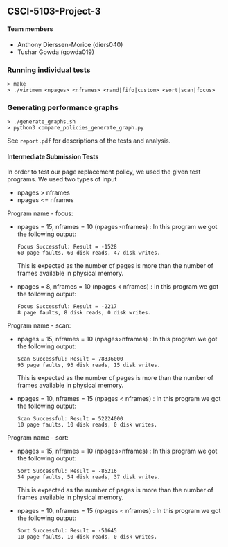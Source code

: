 ## CSCI-5103-Project-3

#### Team members
- Anthony Dierssen-Morice (diers040)
- Tushar Gowda (gowda019)

### Running individual tests
```
> make
> ./virtmem <npages> <nframes> <rand|fifo|custom> <sort|scan|focus>
```

### Generating performance graphs
```
> ./generate_graphs.sh
> python3 compare_policies_generate_graph.py
```

See `report.pdf` for descriptions of the tests and analysis.

#### Intermediate Submission Tests
In order to test our page replacement policy, we used the given test programs. We used two types of input
- npages > nframes
- npages <= nframes

Program name - focus:
  - npages = 15, nframes = 10 (npages>nframes) : In this program we got the following output:
     ```
     Focus Successful: Result = -1528
     60 page faults, 60 disk reads, 47 disk writes. 
     ```
     
     This is expected as the number of pages is more than the number of frames available in physical memory.
     
  - npages = 8, nframes = 10 (npages <  nframes) : In this program we got the following output:
     ```
     Focus Successful: Result = -2217
     8 page faults, 8 disk reads, 0 disk writes.
     ```

Program name - scan:
  - npages = 15, nframes = 10 (npages>nframes) : In this program we got the following output:
     ```
     Scan Successful: Result = 78336000
     93 page faults, 93 disk reads, 15 disk writes.
     ```
     This is expected as the number of pages is more than the number of frames available in physical memory.
     
  - npages = 10, nframes = 15 (npages <  nframes) : In this program we got the following output:
     ```
     Scan Successful: Result = 52224000
     10 page faults, 10 disk reads, 0 disk writes.
     ```
Program name - sort:
  - npages = 15, nframes = 10 (npages>nframes) : In this program we got the following output:
     ```
     Sort Successful: Result = -85216
     54 page faults, 54 disk reads, 37 disk writes. 
     ```
     This is expected as the number of pages is more than the number of frames available in physical memory.
     
  - npages = 10, nframes = 15 (npages <  nframes) : In this program we got the following output:
     ```
     Sort Successful: Result = -51645
     10 page faults, 10 disk reads, 0 disk writes.
     ```
